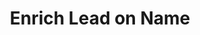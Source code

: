 ---
title: Enrich Lead on Name
position_number: 1.6
type: get
description: This endpoint enriches a lead’s information on Name and Company.
parameters:
  - name: name
    content: full name of the lead
  - name: company_website
    content: domain of the company
  - name: company_name
    content: name of the company
  - name: location
    content: location of the lead (optional)
content_markdown: |-
  The enrich endpoint charges credit for its usage. If a verified email is successfully returned, it will cost you 1 credit. 
  If an email/phone is not found, but Slintel successfully found ALL of the following information, Slintel will charge a fraction of a credit.
  
  The enrich endpoint also charges credits if you pass in the same information multiple times.
  {: .warning }
left_code_blocks:
  - code_block: |-
        var request = require('request');
        var options = {
          'method': 'GET',
          'url': 'https://apiv2.slintel.com/v2.0/lead/enrich?name=Deepak Anchala&company_name=Slintel&location=California&location=United States',
          'headers': {
            'x-api-key': 'f7c59c6b-83de-4e80-8011-0fbd6846c695'
          }
        };
        request(options, function (error, response) { 
          if (error) throw new Error(error);
          console.log(response.body);
        });
    title: Nodejs
    language: javascript
  - code_block: |-
        var settings = {
            "url": "https://apiv2.slintel.com/v2.0/lead/enrich?name=Deepak Anchala&company_name=Slintel&location=California&location=United States",
            "method": "GET",
            "timeout": 0,
            "headers": {
            "x-api-key": "f7c59c6b-83de-4e80-8011-0fbd6846c695"
            },
        };
        
        $.ajax(settings).done(function (response) {
        console.log(response);
        });
    title: jQuery
    language: javascript
  - code_block: |-
        import requests

        url = "https://apiv2.slintel.com/v2.0/lead/enrich?name=Deepak Anchala&company_name=Slintel&location=California&location=United States"
        
        payload  = {}
        headers = {
          'x-api-key': 'f7c59c6b-83de-4e80-8011-0fbd6846c695'
        }
        
        response = requests.request("GET", url, headers=headers, data = payload)
        
        print(response.text.encode('utf8'))
    title: Python
    language: python
right_code_blocks:
  - code_block: |2-
        {
        "data": {
        "id": "5dc164616d4235090c39736b",
        "continent": "North America",
        "country": "United States",
        "education": [
        {
            "end_date": 2008,
            "school_location": "Indore, Madhya Pradesh, India",
            "school_website": "iimidr.ac.in",
            "school_name": "Indian Institute Of Management Indore",
            "degrees": [
                "Master Of Business Administration",
                "Masters"
            ],
            "start_date": 2006
        },
        {
            "end_date": 2006,
            "school_location": "Kharagpur, West Bengal, India",
            "school_website": "iitkgp.ac.in",
            "school_name": "Indian Institute Of Technology Kharagpur",
            "degrees": [
                "Bachelors"
            ],
            "start_date": 2002
        }
        ],
        "decision_making_power": "High",
        "city": "San Francisco",
        "company_website": "slintel.com",
        "experience": [
        {
            "end_date": [],
            "is_primary": "true",
            "company_profile": {},
            "company_website": "slintel.com",
            "company_name": "Slintel",
            "location": {
                "country": "United States",
                "city": "Mountain View",
                "state": "California"
            },
            "title_name": "Founder",
            "company_size": "1-10"
        },
        {
            "is_primary": "false",
            "company_profile": {
                "facebook_url": "facebook.com/tracxn",
                "twitter_url": "twitter.com/tracxn",
                "crunchbase_url": "crunchbase.com/organization/tracxn"
            },
            "company_website": "tracxn.com",
            "company_name": "Tracxn",
            "location": {
                "country": "United States",
                "city": "Palo Alto",
                "state": "California"
            },
            "title_name": "Vp, Business Development",
            "company_size": "501-1000"
        }
        ],
        "technologies": [
        {
            "category": "Finance and Accounting",
            "subcategory": "Billing And Provisioning",
            "technology": "Square Invoices",
            "last_detected": 1589915623
        },
        {
            "category": "Platform and Storage",
            "subcategory": "Backup and Disaster Recovery",
            "technology": "Rewind.io",
            "last_detected": 1591092110
        }
        ],
        "company_linkedin_url": "https://www.linkedin.com/company/slintel/",
        "skills": [
        "Business Strategy",
        "Portfolio Management",
        "Financial Modeling",
        "Management",
        "Banking",
        "Consulting",
        "Business Development",
        "Requirements Analysis",
        "Business Analytics",
        "Investments",
        "Business Analysis",
        "Team Management",
        "Pre Sales",
        "Business Intelligence",
        "Strategy",
        "Financial Services",
        "Sales",
        "Management Consulting"
        ],
        "company_state": "California",
        "function": "Ceo/founder/co-founder",
        "company_city": "Santa Clara",
        "state": "California",
        "email": "deepak@slintel.com",
        "divison": "General",
        "company_id": "5c3b016dd55ae49f1b77d266",
        "lead_title": "Founder",
        "company_country": "United States",
        "company_products_services": [
        "Information and Communications Technology (ICT)",
        "Information Technology",
        "Marketing Automation",
        "Sales Automation"
        ],
        "company_phone_number": "214-400-7300",
        "industry": "Computer Software",
        "company_sector": "Technology",
        "company_name": "Slintel",
        "company_twitter_url": "https://twitter.com/slintel_inc",
        "name": "Deepak Anchala",
        "company_facebook_url": "https://www.facebook.com/Slintel-1070643269715139/",
        "linkedin_url": "http://www.linkedin.com/in/deepak-anchala-0043707",
        "company_size": "11-50",
        "last_funded_on": 1576108800
        }
        }
    title: Response
    language: json
---